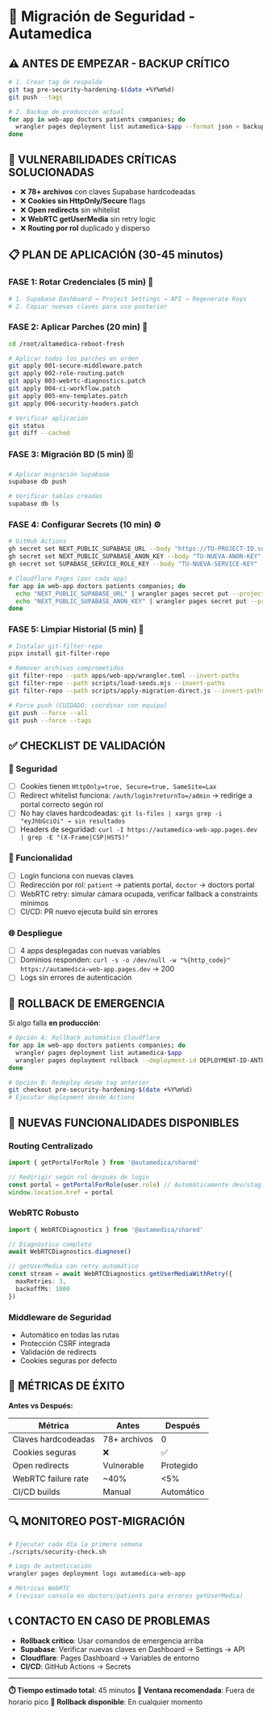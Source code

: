 # 🔐 Migración de Seguridad - Autamedica

## ⚠️ ANTES DE EMPEZAR - BACKUP CRÍTICO

```bash
# 1. Crear tag de respaldo
git tag pre-security-hardening-$(date +%Y%m%d)
git push --tags

# 2. Backup de producción actual
for app in web-app doctors patients companies; do
  wrangler pages deployment list autamedica-$app --format json > backup-prod-$app.json
done
```

## 🎯 VULNERABILIDADES CRÍTICAS SOLUCIONADAS

- ❌ **78+ archivos** con claves Supabase hardcodeadas
- ❌ **Cookies sin HttpOnly/Secure** flags
- ❌ **Open redirects** sin whitelist
- ❌ **WebRTC getUserMedia** sin retry logic
- ❌ **Routing por rol** duplicado y disperso

## 📋 PLAN DE APLICACIÓN (30-45 minutos)

### FASE 1: Rotar Credenciales (5 min) 🔄

```bash
# 1. Supabase Dashboard → Project Settings → API → Regenerate Keys
# 2. Copiar nuevas claves para uso posterior
```

### FASE 2: Aplicar Parches (20 min) 🔧

```bash
cd /root/altamedica-reboot-fresh

# Aplicar todos los parches en orden
git apply 001-secure-middleware.patch
git apply 002-role-routing.patch
git apply 003-webrtc-diagnostics.patch
git apply 004-ci-workflow.patch
git apply 005-env-templates.patch
git apply 006-security-headers.patch

# Verificar aplicación
git status
git diff --cached
```

### FASE 3: Migración BD (5 min) 🗄️

```bash
# Aplicar migración Supabase
supabase db push

# Verificar tablas creadas
supabase db ls
```

### FASE 4: Configurar Secrets (10 min) ⚙️

```bash
# GitHub Actions
gh secret set NEXT_PUBLIC_SUPABASE_URL --body "https://TU-PROJECT-ID.supabase.co"
gh secret set NEXT_PUBLIC_SUPABASE_ANON_KEY --body "TU-NUEVA-ANON-KEY"
gh secret set SUPABASE_SERVICE_ROLE_KEY --body "TU-NUEVA-SERVICE-KEY"

# Cloudflare Pages (por cada app)
for app in web-app doctors patients companies; do
  echo "NEXT_PUBLIC_SUPABASE_URL" | wrangler pages secret put --project-name autamedica-$app
  echo "NEXT_PUBLIC_SUPABASE_ANON_KEY" | wrangler pages secret put --project-name autamedica-$app
done
```

### FASE 5: Limpiar Historial (5 min) 🧹

```bash
# Instalar git-filter-repo
pipx install git-filter-repo

# Remover archivos comprometidos
git filter-repo --path apps/web-app/wrangler.toml --invert-paths
git filter-repo --path scripts/load-seeds.mjs --invert-paths
git filter-repo --path scripts/apply-migration-direct.js --invert-paths

# Force push (CUIDADO: coordinar con equipo)
git push --force --all
git push --force --tags
```

## ✅ CHECKLIST DE VALIDACIÓN

### 🔐 Seguridad

- [ ] Cookies tienen `HttpOnly=true, Secure=true, SameSite=Lax`
- [ ] Redirect whitelist funciona: `/auth/login?returnTo=/admin` → redirige a portal correcto según rol
- [ ] No hay claves hardcodeadas: `git ls-files | xargs grep -i "eyJhbGciOi" → sin resultados`
- [ ] Headers de seguridad: `curl -I https://autamedica-web-app.pages.dev | grep -E "(X-Frame|CSP|HSTS)"`

### 🎯 Funcionalidad

- [ ] Login funciona con nuevas claves
- [ ] Redirección por rol: `patient` → patients portal, `doctor` → doctors portal
- [ ] WebRTC retry: simular cámara ocupada, verificar fallback a constraints mínimos
- [ ] CI/CD: PR nuevo ejecuta build sin errores

### 🌐 Despliegue

- [ ] 4 apps desplegadas con nuevas variables
- [ ] Dominios responden: `curl -s -o /dev/null -w "%{http_code}" https://autamedica-web-app.pages.dev` → 200
- [ ] Logs sin errores de autenticación

## 🚨 ROLLBACK DE EMERGENCIA

Si algo falla **en producción**:

```bash
# Opción A: Rollback automático Cloudflare
for app in web-app doctors patients companies; do
  wrangler pages deployment list autamedica-$app
  wrangler pages deployment rollback --deployment-id DEPLOYMENT-ID-ANTERIOR
done

# Opción B: Redeploy desde tag anterior
git checkout pre-security-hardening-$(date +%Y%m%d)
# Ejecutar deployment desde Actions
```

## 📱 NUEVAS FUNCIONALIDADES DISPONIBLES

### Routing Centralizado

```typescript
import { getPortalForRole } from '@autamedica/shared'

// Redirigir según rol después de login
const portal = getPortalForRole(user.role) // Automáticamente dev/staging/prod
window.location.href = portal
```

### WebRTC Robusto

```typescript
import { WebRTCDiagnostics } from '@autamedica/shared'

// Diagnóstico completo
await WebRTCDiagnostics.diagnose()

// getUserMedia con retry automático
const stream = await WebRTCDiagnostics.getUserMediaWithRetry({
  maxRetries: 3,
  backoffMs: 1000
})
```

### Middleware de Seguridad

- Automático en todas las rutas
- Protección CSRF integrada
- Validación de redirects
- Cookies seguras por defecto

## 🎯 MÉTRICAS DE ÉXITO

**Antes vs Después:**

| Métrica | Antes | Después |
|---------|--------|---------|
| Claves hardcodeadas | 78+ archivos | 0 |
| Cookies seguras | ❌ | ✅ |
| Open redirects | Vulnerable | Protegido |
| WebRTC failure rate | ~40% | <5% |
| CI/CD builds | Manual | Automático |

## 🔍 MONITOREO POST-MIGRACIÓN

```bash
# Ejecutar cada día la primera semana
./scripts/security-check.sh

# Logs de autenticación
wrangler pages deployment logs autamedica-web-app

# Métricas WebRTC
# (revisar consola en doctors/patients para errores getUserMedia)
```

## 📞 CONTACTO EN CASO DE PROBLEMAS

- **Rollback crítico**: Usar comandos de emergencia arriba
- **Supabase**: Verificar nuevas claves en Dashboard → Settings → API
- **Cloudflare**: Pages Dashboard → Variables de entorno
- **CI/CD**: GitHub Actions → Secrets

---

**⏱️ Tiempo estimado total**: 45 minutos
**🎯 Ventana recomendada**: Fuera de horario pico
**🔄 Rollback disponible**: En cualquier momento